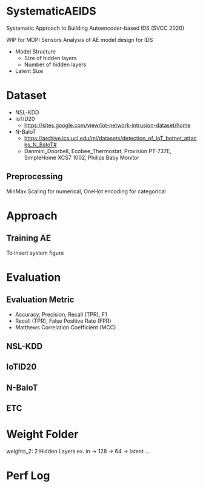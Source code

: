 # SystematicAEIDS
Systematic Approach to Building Autoencoder-based IDS (SVCC 2020)

WIP for MDPI Sensors
Analysis of AE model design for IDS
* Model Structure
    + Size of hidden layers
    + Number of hidden layers
* Latent Size

# Dataset
* NSL-KDD
* IoTID20
    + https://sites.google.com/view/iot-network-intrusion-dataset/home
* N-BaIoT
    + https://archive.ics.uci.edu/ml/datasets/detection_of_IoT_botnet_attacks_N_BaIoT#
    + Danmini_Doorbell, Ecobee_Thermostat, Provision PT-737E, SimpleHome XCS7 1002, Philips Baby Monitor

## Preprocessing
MinMax Scaling for numerical, OneHot encoding for categorical

# Approach
## Training AE
To insert system figure

# Evaluation
## Evaluation Metric
* Accuracy, Precision, Recall (TPR), F1
* Recall (TPR), False Positive Rate (FPR)
* Matthews Correlation Coefficient (MCC)

## NSL-KDD

## IoTID20

## N-BaIoT

## ETC
# Weight Folder
weights_2: 2 Hidden Layers ex. in -> 128 -> 64 -> latent ...

# Perf Log
